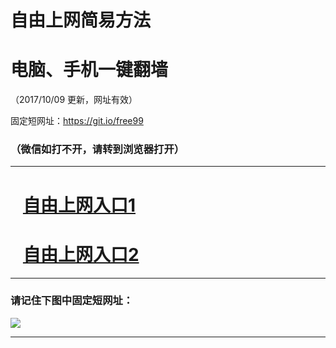 ﻿# 自由上网简易方法

# 电脑、手机一键翻墙

（2017/10/09 更新，网址有效）

固定短网址：https://git.io/free99

### （微信如打不开，请转到浏览器打开）


***





# &nbsp;&nbsp; <a href="http://ft585716817.fwq-tz-1001.info/fwqtz01.html?t=100900119811 " target="_blank">自由上网入口1</a>
# &nbsp;&nbsp; <a href="http://ft801827853.fwq-tz-1002.info/fwqtz02.html?t=10090012460 " target="_blank">自由上网入口2</a>
***

### 请记住下图中固定短网址：

<img src="https://s3-us-west-2.amazonaws.com/fwq-1001/yjfq-20170905okok.png" /> 


***

